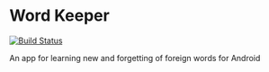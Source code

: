 # Word Keeper
[![Build Status](https://travis-ci.org/akhbulatov/wordkeeper.svg?branch=master)](https://travis-ci.org/akhbulatov/wordkeeper)

An app for learning new and forgetting of foreign words for Android
